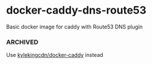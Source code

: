 # docker-caddy-dns-route53
Basic docker image for caddy with Route53 DNS plugin

### ARCHIVED

Use [kylekingcdn/docker-caddy](https://github.com/kylekingcdn/docker-caddy) instead
